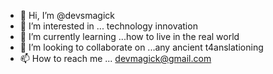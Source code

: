 - 👋 Hi, I’m @devsmagick
- 👀 I’m interested in ... technology innovation
- 🌱 I’m currently learning ...how to live in the real world
- 💞️ I’m looking to collaborate on ...any ancient t4anslationing
- 📫 How to reach me ... devmagick@gmail.com

<!---
devsmagick/devsmagick is a ✨ special ✨ repository because its `README.md` (this file) appears on your GitHub profile.
You can click the Preview link to take a look at your changes.
--->
